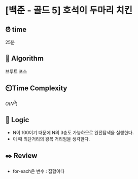# [백준 - 골드 5] 호석이 두마리 치킨
 
## ⏰  **time**
25분

## :pushpin: **Algorithm**
브루트 포스

## ⏲️**Time Complexity**
$O(N^3)$

## :round_pushpin: **Logic**
- N이 100이기 때문에 N의 3승도 가능하므로 완전탐색을 실행한다.
- 이 때 최단거리의 왕복 거리임을 생각한다.
  
## :black_nib: **Review**
- for-each은 변수 : 집합이다
